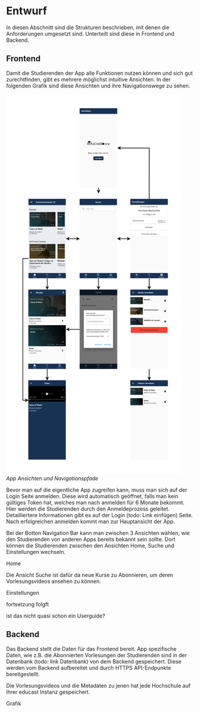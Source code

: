 # Entwurf

In diesen Abschnitt sind die Strukturen beschrieben, mit denen die Anforderungen umgesetzt sind. Unterteilt sind diese in Frontend und Backend.

## Frontend

Damit die Studierenden der App alle Funktionen nutzen können und sich gut zurechtfinden, gibt es mehrere möglichst intuitive Ansichten. In der folgenden Grafik sind diese Ansichten und ihre Navigationswege zu sehen.

![](assets/images/Frontent-Entwurf_Grafik.jpg)
*App Ansichten und Navigationspfade*

Bevor man auf die eigentliche App zugreifen kann, muss man sich auf der Login Seite anmelden. Diese wird automatisch geöffnet, falls man kein gültiges Token hat, welches man nach anmelden für 6 Monate bekommt. Hier werden die Studierenden durch den Anmeldeprozess geleitet. Detailliertere Informationen gibt es auf der Login (todo: Link einfügen) Seite. Nach erfolgreichen anmelden kommt man zur Hauptansicht der App. 

Bei der Botton Navigation Bar kann man zwischen 3 Ansichten wählen, wie den Studierenden von anderen Apps bereits bekannt sein sollte. Dort können die Studierenden zwischen den Ansichten Home, Suche und Einstellungen wechseln.

Home

Die Ansicht Suche ist dafür da neue Kurse zu Abonnieren, um deren Vorlesungsvideos ansehen zu können.

Einstellungen

fortsetzung folgft

ist das nicht quasi schon ein Userguide?

## Backend

Das Backend stellt die Daten für das Frontend bereit. App spezifische Daten, wie z.B. die Abonnierten Vorlesungen der Studierenden sind in der Datenbank (todo: link Datenbank) von dem Backend gespeichert. Diese werden vom Backend aufbereitet und durch HTTPS API-Endpunkte bereitgestellt.

Die Vorlesungsvideos und die Metadaten zu jenen hat jede Hochschule auf ihrer educast Instanz gespeichert. 

Grafik